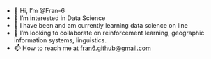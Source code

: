 - 👋 Hi, I’m @Fran-6
- 👀 I’m interested in Data Science
- 🌱 I have been and am currently learning data science on line
- 💞️ I’m looking to collaborate on reinforcement learning, geographic information systems, linguistics.
- 📫 How to reach me at fran6.github@gmail.com

<!---
Fran-6/Fran-6 is a ✨ special ✨ repository because its `README.md` (this file) appears on your GitHub profile.
You can click the Preview link to take a look at your changes.
--->
